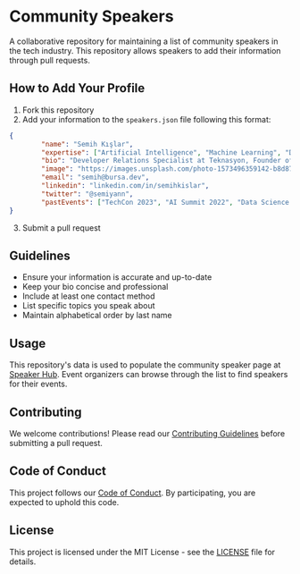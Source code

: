 # Community Speakers

A collaborative repository for maintaining a list of community speakers in the tech industry. This repository allows speakers to add their information through pull requests.

## How to Add Your Profile

1. Fork this repository
2. Add your information to the `speakers.json` file following this format:

```json
{
        "name": "Semih Kışlar",
        "expertise": ["Artificial Intelligence", "Machine Learning", "Data Science"],
        "bio": "Developer Relations Specialist at Teknasyon, Founder of Bursa Bilişim Topluluğu",
        "image": "https://images.unsplash.com/photo-1573496359142-b8d87734a5a2?ixlib=rb-4.0.3&auto=format&fit=crop&w=800&q=80",
        "email": "semih@bursa.dev",
        "linkedin": "linkedin.com/in/semihkislar",
        "twitter": "@semiyann",
        "pastEvents": ["TechCon 2023", "AI Summit 2022", "Data Science Forum 2023"],
}
```

3. Submit a pull request

## Guidelines

- Ensure your information is accurate and up-to-date
- Keep your bio concise and professional
- Include at least one contact method
- List specific topics you speak about
- Maintain alphabetical order by last name

## Usage

This repository's data is used to populate the community speaker page at [Speaker Hub](https://community-speaker.vercel.app/). Event organizers can browse through the list to find speakers for their events.

## Contributing

We welcome contributions! Please read our [Contributing Guidelines](CONTRIBUTING.md) before submitting a pull request.

## Code of Conduct

This project follows our [Code of Conduct](CODE_OF_CONDUCT.md). By participating, you are expected to uphold this code.

## License

This project is licensed under the MIT License - see the [LICENSE](LICENSE) file for details.

